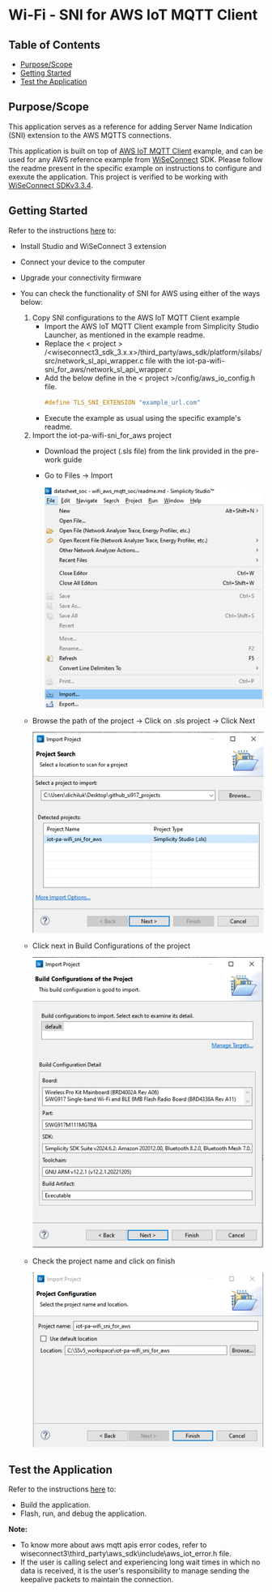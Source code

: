 # Wi-Fi - SNI for AWS IoT MQTT Client

## Table of Contents

- [Purpose/Scope](#purposescope)
- [Getting Started](#getting-started)
- [Test the Application](#test-the-application)


## Purpose/Scope

This application serves as a reference for adding Server Name Indication (SNI) extension to the AWS MQTTS connections. 

This application is built on top of [AWS IoT MQTT Client](https://github.com/SiliconLabs/wiseconnect/tree/master/examples/snippets/wlan/cloud_apps/aws/mqtt) example, and can be used for any AWS reference example from [WiSeConnect](https://github.com/SiliconLabs/wiseconnect/tree/master) SDK. Please follow the readme present in the specific example on instructions to configure and exexute the application.
This project is verified to be working with [WiSeConnect SDKv3.3.4](https://github.com/SiliconLabs/wiseconnect/tree/v3.3.4).

## Getting Started

Refer to the instructions [here](https://docs.silabs.com/wiseconnect/latest/wiseconnect-getting-started/) to:

- Install Studio and WiSeConnect 3 extension
- Connect your device to the computer
- Upgrade your connectivity firmware
- You can check the functionality of SNI for AWS using either of the ways below:
  1. Copy SNI configurations to the AWS IoT MQTT Client example
      - Import the AWS IoT MQTT Client example from Simplicity Studio Launcher, as mentioned in the example readme.
      - Replace the < project > /<wiseconnect3_sdk_3.x.x>/third_party/aws_sdk/platform/silabs/src/network_sl_api_wrapper.c file with the iot-pa-wifi-sni_for_aws/network_sl_api_wrapper.c
      - Add the below define in the < project >/config/aws_io_config.h file.
        ```c
        #define TLS_SNI_EXTENSION "example_url.com"
        ```
      - Execute the example as usual using the specific example's readme.
  2. Import the iot-pa-wifi-sni_for_aws project
      - Download the project (.sls file) from the link provided in the pre-work guide
      - Go to Files -> Import

        ![](resources/readme/import1.PNG)

    - Browse the path of the project -> Click on .sls project -> Click Next

        ![](resources/readme/import2.PNG)

  - Click next in Build Configurations of the project

    ![](resources/readme/import3.PNG)

  - Check the project name and click on finish

    ![](resources/readme/import4.PNG)

## Test the Application

Refer to the instructions [here](https://docs.silabs.com/wiseconnect/latest/wiseconnect-getting-started/) to:

- Build the application.
- Flash, run, and debug the application.

**Note:**
- To know more about aws mqtt apis error codes, refer to wiseconnect3\third_party\aws_sdk\include\aws_iot_error.h file.
- If the user is calling select and experiencing long wait times in which no data is received, it is the user's responsibility to manage sending the keepalive packets to maintain the connection.

